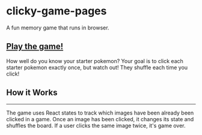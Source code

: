 # clicky-game-pages
A fun memory game that runs in browser.

## [Play the game!](https://kiriwilliams.github.io/clicky-game-pages/)

How well do you know your starter pokemon? Your goal is to click each starter pokemon exactly once, but watch out! They shuffle each time you click!

## How it Works
------
The game uses React states to track which images have been already been clicked in a game. Once an image has been clicked, it changes its state and shuffles the board. If a user clicks the same image twice, it's game over.
